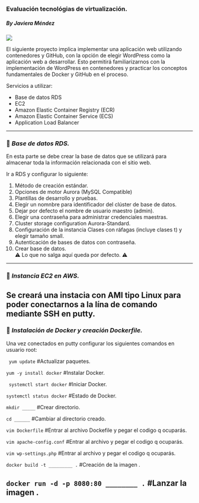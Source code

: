 ### Evaluación tecnológias de virtualización.
##### By Javiera Méndez
![](https://www2.udsenterprise.com/media/filer_public_thumbnails/filer_public/ae/9c/ae9c8279-ef28-4eb0-a209-a1c6c10efd49/docker_with_aws_beta.jpg__800x600_q85_subsampling-2.jpg)

El siguiente proyecto implica implementar una aplicación web utilizando contenedores y GitHub, con la opción de elegir WordPress como la aplicación web a desarrollar. 
Esto permitirá familiarizarnos con la implementación de WordPress en contenedores y practicar los conceptos fundamentales de Docker y GitHub en el proceso.

Servicios a utilizar:
- Base de datos RDS
- EC2
- Amazon Elastic Container Registry (ECR)
- Amazon Elastic Container Service (ECS)
- Application Load Balancer
------------

### :pushpin: *Base de datos RDS.*
En esta parte se debe crear la base de datos que se utilizará para almacenar toda la información relacionada con el sitio web.

Ir a RDS y configurar lo siguiente: 
 
1. Método de creación estándar.
2. Opciones de motor Aurora (MySQL Compatible)
3. Plantillas de desarrollo y pruebas.
4. Elegir un nomnbre para identificador del clúster de base de datos.
5. Dejar por defecto el nombre de usuario maestro (admin).
6. Elegir una contraseña para administrar credenciales maestras.
7. Cluster storage configuration Aurora-Standard.
8. Configuración de la instancia Clases con ráfagas (incluye clases t) y elegir tamaño small.
7. Autenticación de bases de datos con contraseña.
8. Crear base de datos.  
:warning: Lo que no salga aquí queda por defecto. :warning:
------------

### :pushpin: *Instancia EC2 en AWS.*

Se creará una instacia con AMI tipo Linux para poder conectarnos a la lína de comando mediante SSH en putty.
------------

### :pushpin: *Instalación de Docker y creación Dockerfile.*
Una vez conectados en putty configurar los siguientes comandos en usuario root: 

` yum update` #Actualizar paquetes.

`yum -y install docker`  #Instalar Docker.

` systemctl start docker`  #Iniciar Docker.

`systemctl status docker`   #Estado de Docker.

` mkdir _____ `    #Crear directorio.

` cd ______ `      #Cambiar al directorio creado.

` vim Dockerfile `    #Entrar al archivo Dockefile y pegar el codigo q ocuparás.

` vim apache-config.conf `    #Entrar al archivo y pegar el codigo q ocuparás.

` vim wp-settings.php `    #Entrar al archivo y pegar el codigo q ocuparás.

` docker build -t _________ . `  #Creación de la imagen .

` docker run -d -p 8080:80 ________ . `  #Lanzar la imagen .
------------









